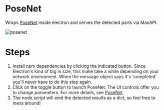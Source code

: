 # PoseNet 
Wraps [PoseNet](https://github.com/tensorflow/tfjs-models/tree/master/posenet) inside electron and serves the detected parts via MaxAPI.

![posenet](https://user-images.githubusercontent.com/14039540/48412987-9029e280-e789-11e8-86a0-03c94a06ab13.gif)

# Steps
1. Install npm dependencies by clicking the indicated button. Since Electron's kind of big in size, this make take a while depending on your network environment. When the message object says it's 'completed' you'll never have to do this step again.
2. Click on the toggle button to launch PoseNet. The UI controls offer you to change parameters. For more details, see [PoseNet](https://github.com/tensorflow/tfjs-models/tree/master/posenet).
3. The node.script will emit the detected results as a dict, so feel free to mess around!